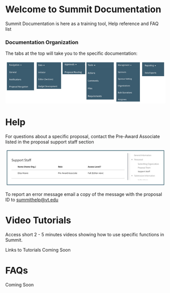 # Welcome to Summit Documentation
Summit Documentation is here as a training tool, Help reference and FAQ list

### Documentation Organization
The tabs at the top will take you to the specific documentation:

![Documentation Tabs](./images/Ind_Tabs.jpg)

# Help
For questions about a specific proposal, contact the Pre-Award Associate listed in the proposal support staff section

![Pre-Award Associate Listed in Proposal](./images/Ind_PreAward.jpg)

To report an error message email a copy of the message with the proposal ID to summithelp@vt.edu

# Video Tutorials
Access short 2 - 5 minutes videos showing how to use specific functions in Summit.

Links to Tutorials Coming Soon

# FAQs
Coming Soon
